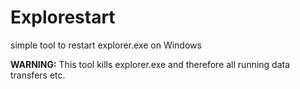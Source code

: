 # Explorestart
simple tool to restart explorer.exe on Windows

**WARNING:** This tool kills explorer.exe and therefore all running data transfers etc.
